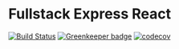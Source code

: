 # Fullstack Express React
[![Build Status](https://travis-ci.org/jackdbd/fullstack-express-react.svg?branch=master)](https://travis-ci.org/jackdbd/fullstack-express-react) [![Greenkeeper badge](https://badges.greenkeeper.io/jackdbd/fullstack-express-react.svg)](https://greenkeeper.io/) [![codecov](https://codecov.io/gh/jackdbd/fullstack-express-react/branch/master/graph/badge.svg)](https://codecov.io/gh/jackdbd/fullstack-express-react)

